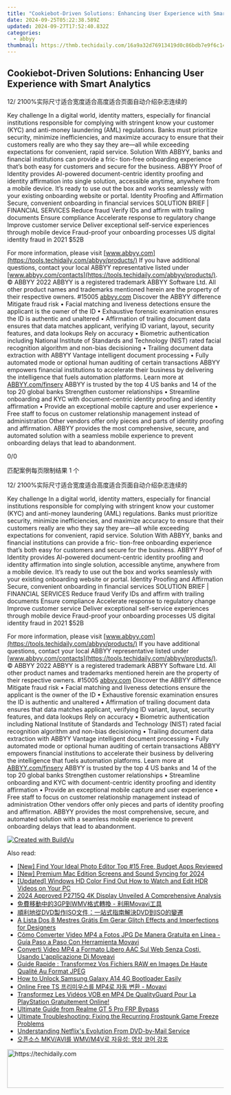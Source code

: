 ```yaml
---
title: "Cookiebot-Driven Solutions: Enhancing User Experience with Smart Analytics"
date: 2024-09-25T05:22:38.589Z
updated: 2024-09-27T17:52:40.832Z
categories:
  - abbyy
thumbnail: https://thmb.techidaily.com/16a9a32d76913419d0c86bdb7e9f6c144de6a2f542078d64f1e735d5fee2f456.jpg
---
```


## Cookiebot-Driven Solutions: Enhancing User Experience with Smart Analytics

12/ 2100%实际尺寸适合宽度适合高度适合页面自动介绍杂志连续的

Key challenge In a digital world, identity matters, especially for financial institutions responsible for complying with stringent know your customer (KYC) and anti-money laundering (AML) regulations. Banks must prioritize security, minimize inefficiencies, and maximize accuracy to ensure that their customers really are who they say they are—all while exceeding expectations for convenient, rapid service. Solution With ABBYY, banks and financial institutions can provide a fric- tion-free onboarding experience that’s both easy for customers and secure for the business. ABBYY Proof of Identity provides AI-powered document-centric identity proofing and identity affirmation into single solution, accessible anytime, anywhere from a mobile device. It’s ready to use out the box and works seamlessly with your existing onboarding website or portal. Identity Proofing and Affirmation Secure, convenient onboarding in financial services SOLUTION BRIEF | FINANCIAL SERVICES Reduce fraud Verify IDs and affirm with trailing documents Ensure compliance Accelerate response to regulatory change Improve customer service Deliver exceptional self-service experiences through mobile device Fraud-proof your onboarding processes US digital identity fraud in 2021 $52B 

For more information, please visit [www.abbyy.com](https://tools.techidaily.com/abbyy/products/) If you have additional questions, contact your local ABBYY representative listed under [www.abbyy.com/contacts](https://tools.techidaily.com/abbyy/products/). © ABBYY 2022 ABBYY is a registered trademark ABBYY Software Ltd. All other product names and trademarks mentioned herein are the property of their respective owners. #15005 [abbyy.com](http://abbyy.com/?utm%5Fsource=asset&utm%5Fmedium=pdf&utm%5Fcampaign=solution-brief-financial-services-onboarding-identityproofingandaffirmation&utm%5Fcontent=en) Discover the ABBYY difference Mitigate fraud risk • Facial matching and liveness detections ensure the applicant is the owner of the ID • Exhaustive forensic examination ensures the ID is authentic and unaltered • Affirmation of trailing document data ensures that data matches applicant, verifying ID variant, layout, security features, and data lookups Rely on accuracy • Biometric authentication including National Institute of Standards and Technology (NIST) rated facial recognition algorithm and non-bias decisioning • Trailing document data extraction with ABBYY Vantage intelligent document processing • Fully automated mode or optional human auditing of certain transactions ABBYY empowers financial institutions to accelerate their business by delivering the intelligence that fuels automation platforms. Learn more at [ABBYY.com/finserv](https://tools.techidaily.com/abbyy/products/) ABBYY is trusted by the top 4 US banks and 14 of the top 20 global banks Strengthen customer relationships • Streamline onboarding and KYC with document-centric identity proofing and identity affirmation • Provide an exceptional mobile capture and user experience • Free staff to focus on customer relationship management instead of administration Other vendors offer only pieces and parts of identity proofing and affirmation. ABBYY provides the most comprehensive, secure, and automated solution with a seamless mobile experience to prevent onboarding delays that lead to abandonment. 

0/0

匹配案例每页限制结果 1 个

12/ 2100%实际尺寸适合宽度适合高度适合页面自动介绍杂志连续的

Key challenge In a digital world, identity matters, especially for financial institutions responsible for complying with stringent know your customer (KYC) and anti-money laundering (AML) regulations. Banks must prioritize security, minimize inefficiencies, and maximize accuracy to ensure that their customers really are who they say they are—all while exceeding expectations for convenient, rapid service. Solution With ABBYY, banks and financial institutions can provide a fric- tion-free onboarding experience that’s both easy for customers and secure for the business. ABBYY Proof of Identity provides AI-powered document-centric identity proofing and identity affirmation into single solution, accessible anytime, anywhere from a mobile device. It’s ready to use out the box and works seamlessly with your existing onboarding website or portal. Identity Proofing and Affirmation Secure, convenient onboarding in financial services SOLUTION BRIEF | FINANCIAL SERVICES Reduce fraud Verify IDs and affirm with trailing documents Ensure compliance Accelerate response to regulatory change Improve customer service Deliver exceptional self-service experiences through mobile device Fraud-proof your onboarding processes US digital identity fraud in 2021 $52B 

For more information, please visit [www.abbyy.com](https://tools.techidaily.com/abbyy/products/) If you have additional questions, contact your local ABBYY representative listed under [www.abbyy.com/contacts](https://tools.techidaily.com/abbyy/products/). © ABBYY 2022 ABBYY is a registered trademark ABBYY Software Ltd. All other product names and trademarks mentioned herein are the property of their respective owners. #15005 [abbyy.com](http://abbyy.com/?utm%5Fsource=asset&utm%5Fmedium=pdf&utm%5Fcampaign=solution-brief-financial-services-onboarding-identityproofingandaffirmation&utm%5Fcontent=en) Discover the ABBYY difference Mitigate fraud risk • Facial matching and liveness detections ensure the applicant is the owner of the ID • Exhaustive forensic examination ensures the ID is authentic and unaltered • Affirmation of trailing document data ensures that data matches applicant, verifying ID variant, layout, security features, and data lookups Rely on accuracy • Biometric authentication including National Institute of Standards and Technology (NIST) rated facial recognition algorithm and non-bias decisioning • Trailing document data extraction with ABBYY Vantage intelligent document processing • Fully automated mode or optional human auditing of certain transactions ABBYY empowers financial institutions to accelerate their business by delivering the intelligence that fuels automation platforms. Learn more at [ABBYY.com/finserv](https://tools.techidaily.com/abbyy/products/) ABBYY is trusted by the top 4 US banks and 14 of the top 20 global banks Strengthen customer relationships • Streamline onboarding and KYC with document-centric identity proofing and identity affirmation • Provide an exceptional mobile capture and user experience • Free staff to focus on customer relationship management instead of administration Other vendors offer only pieces and parts of identity proofing and affirmation. ABBYY provides the most comprehensive, secure, and automated solution with a seamless mobile experience to prevent onboarding delays that lead to abandonment. 

[![Created with BuildVu](https://www.abbyy.com/buildvu-logo.png)](https://www.idrsolutions.com/online-pdf-to-html-converter)

<ins class="adsbygoogle"
     style="display:block"
     data-ad-format="autorelaxed"
     data-ad-client="ca-pub-7571918770474297"
     data-ad-slot="1223367746"></ins>

<ins class="adsbygoogle"
     style="display:block"
     data-ad-client="ca-pub-7571918770474297"
     data-ad-slot="8358498916"
     data-ad-format="auto"
     data-full-width-responsive="true"></ins>

<span class="atpl-alsoreadstyle">Also read:</span>
<div><ul>
<li><a href="https://some-knowledge.techidaily.com/new-find-your-ideal-photo-editor-top-15-free-budget-apps-reviewed/"><u>[New] Find Your Ideal Photo Editor Top #15 Free, Budget Apps Reviewed</u></a></li>
<li><a href="https://video-capture.techidaily.com/new-premium-mac-edition-screens-and-sound-syncing-for-2024/"><u>[New] Premium Mac Edition Screens and Sound Syncing for 2024</u></a></li>
<li><a href="https://article-files.techidaily.com/updated-windows-hd-color-find-out-how-to-watch-and-edit-hdr-videos-on-your-pc/"><u>[Updated] Windows HD Color Find Out How to Watch and Edit HDR Videos on Your PC</u></a></li>
<li><a href="https://extra-guidance.techidaily.com/2024-approved-p2715q-4k-display-unveiled-a-comprehensive-analysis/"><u>2024 Approved P2715Q 4K Display Unveiled A Comprehensive Analysis</u></a></li>
<li><a href="https://solve-marvelous.techidaily.com/3gpwmv-movavi/"><u>免費移動中的3GP到WMV格式轉換 - 利用Movavi工具</u></a></li>
<li><a href="https://some-approaches.techidaily.com/dvdisodvdiso/"><u>順利地從DVD製作ISO文件：一站式指南解決DVD到ISO的變遷</u></a></li>
<li><a href="https://solve-marvelous.techidaily.com/a-lista-dos-8-mestres-gratis-em-gerar-glitch-effects-and-imperfections-for-designers/"><u>A Lista Dos 8 Mestres Grátis Em Gerar Glitch Effects and Imperfections for Designers</u></a></li>
<li><a href="https://solve-marvelous.techidaily.com/como-converter-video-mp4-a-fotos-jpg-de-manera-gratuita-en-linea-guia-paso-a-paso-con-herramienta-movavi/"><u>Cómo Converter Video MP4 a Fotos JPG De Manera Gratuita en Línea - Guía Paso a Paso Con Herramienta Movavi</u></a></li>
<li><a href="https://solve-marvelous.techidaily.com/converti-video-mp4-a-formato-libero-aac-sul-web-senza-costi-usando-lapplicazione-di-moveavi/"><u>Converti Video MP4 a Formato Libero AAC Sul Web Senza Costi, Usando L'applicazione Di Moveavi</u></a></li>
<li><a href="https://solve-marvelous.techidaily.com/guide-rapide-transformez-vos-fichiers-raw-en-images-de-haute-qualite-au-format-jpeg/"><u>Guide Rapide : Transformez Vos Fichiers RAW en Images De Haute Qualité Au Format JPEG</u></a></li>
<li><a href="https://android-unlock.techidaily.com/how-to-unlock-samsung-galaxy-a14-4g-bootloader-easily-by-drfone-android/"><u>How to Unlock Samsung Galaxy A14 4G Bootloader Easily</u></a></li>
<li><a href="https://solve-marvelous.techidaily.com/online-free-ts-mp4-movavi/"><u>Online Free TS 프리미우스를 MP4로 자동 변환 - Movavi</u></a></li>
<li><a href="https://solve-marvelous.techidaily.com/transformez-les-videos-vob-en-mp4-de-qualityguard-pour-la-playstation-gratuitement-online/"><u>Transformez Les Vidéos VOB en MP4 De QualityGuard Pour La PlayStation Gratuitement Online!</u></a></li>
<li><a href="https://bypass-frp.techidaily.com/ultimate-guide-from-realme-gt-5-pro-frp-bypass-by-drfone-android/"><u>Ultimate Guide from Realme GT 5 Pro FRP Bypass</u></a></li>
<li><a href="https://win-able.techidaily.com/ultimate-troubleshooting-fixing-the-recurring-frostpunk-game-freeze-problems/"><u>Ultimate Troubleshooting: Fixing the Recurring Frostpunk Game Freeze Problems</u></a></li>
<li><a href="https://tech-recovery.techidaily.com/understanding-netflixs-evolution-from-dvd-by-mail-service/"><u>Understanding Netflix's Evolution From DVD-by-Mail Service</u></a></li>
<li><a href="https://solve-marvelous.techidaily.com/mkvavi-wmvm4v/"><u>오픈소스 MKV/AVI를 WMV/M4V로 자유성: 영상 코어 강조</u></a></li>
</ul></div>

<!-- affiliate ads begin -->
<a href="https://zebaoaffiliateprogram.pxf.io/c/5597632/2137973/21526" target="_top" id="2137973">
  <img src="//a.impactradius-go.com/display-ad/21526-2137973" border="0" alt="https://techidaily.com" width="728" height="90"/>
</a>
<img height="0" width="0" src="https://zebaoaffiliateprogram.pxf.io/i/5597632/2137973/21526" style="position:absolute;visibility:hidden;" border="0" />
<!-- affiliate ads end -->


